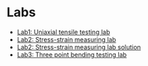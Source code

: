 # Labs

* [Lab1: Uniaxial tensile testing lab](UniaxialTestingLab.md)
* [Lab2: Stress-strain measuring lab](StressStrainTensorLab.md)
* [Lab2: Stress-strain measuring lab solution](StressStrainTensorLab_solution.md)
* [Lab3: Three point bending testing lab](ThreepointBendingLab.md)